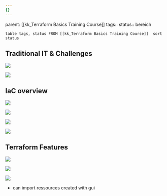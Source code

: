 ```yaml
---
{}
---
```

parent: [[kk_Terraform Basics Training Course]]
tags::
status:: bereich
```dataview
table tags, status FROM [[kk_Terraform Basics Training Course]]  sort status
```

## Traditional IT & Challenges
![](_special%20notes/docusaurus/docs/IaC/Terraform/Pasted%20image%2020230508145815.png)

![](_special%20notes/docusaurus/docs/IaC/Terraform/Pasted%20image%2020230508145609.png)

## IaC overview

![](_special%20notes/docusaurus/docs/IaC/Terraform/Pasted%20image%2020230508150125.png)

![](_special%20notes/docusaurus/docs/IaC/Terraform/Pasted%20image%2020230508150236.png)

![](_special%20notes/docusaurus/docs/IaC/Terraform/Pasted%20image%2020230508150349.png)

![](_special%20notes/docusaurus/docs/IaC/Terraform/Pasted%20image%2020230508150050.png)

## Terraform Features

![](_special%20notes/docusaurus/docs/IaC/Terraform/Pasted%20image%2020230508150458.png)

![](_special%20notes/docusaurus/docs/IaC/Terraform/Pasted%20image%2020230508150609.png)

![](_special%20notes/docusaurus/docs/IaC/Terraform/Pasted%20image%2020230508150750.png)

- can import ressources created with gui




